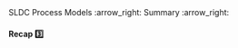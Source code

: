 <link rel="stylesheet" href="{{baseUrl}}/css/textbook.css">

<div class="website-content">

<div id="path">SLDC Process Models :arrow_right: Summary :arrow_right:</div>

<div id="title">

#### Recap :three:

</div>

<div id="body">
<div>

<div id="extras">

<include src="exercises.md" />

</div>

</div>
